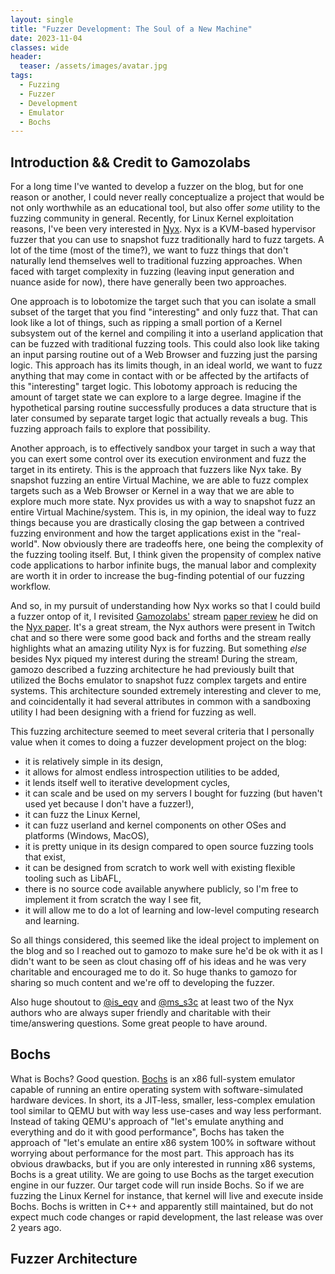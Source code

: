 ```yaml
---
layout: single
title: "Fuzzer Development: The Soul of a New Machine"
date: 2023-11-04
classes: wide
header:
  teaser: /assets/images/avatar.jpg
tags:
  - Fuzzing
  - Fuzzer
  - Development
  - Emulator
  - Bochs
---
```


## Introduction && Credit to Gamozolabs
For a long time I've wanted to develop a fuzzer on the blog, but for one reason or another, I could never really conceptualize a project that would be not only worthwhile as an educational tool, but also offer *some* utility to the fuzzing community in general. Recently, for Linux Kernel exploitation reasons, I've been very interested in [Nyx](https://nyx-fuzz.com/). Nyx is a KVM-based hypervisor fuzzer that you can use to snapshot fuzz traditionally hard to fuzz targets. A lot of the time (most of the time?), we want to fuzz things that don't naturally lend themselves well to traditional fuzzing approaches. When faced with target complexity in fuzzing (leaving input generation and nuance aside for now), there have generally been two approaches.

One approach is to lobotomize the target such that you can isolate a small subset of the target that you find "interesting" and only fuzz that. That can look like a lot of things, such as ripping a small portion of a Kernel subsystem out of the kernel and compiling it into a userland application that can be fuzzed with traditional fuzzing tools. This could also look like taking an input parsing routine out of a Web Browser and fuzzing just the parsing logic. This approach has its limits though, in an ideal world, we want to fuzz anything that may come in contact with or be affected by the artifacts of this "interesting" target logic. This lobotomy approach is reducing the amount of target state we can explore to a large degree. Imagine if the hypothetical parsing routine successfully produces a data structure that is later consumed by separate target logic that actually reveals a bug. This fuzzing approach fails to explore that possibility.

Another approach, is to effectively sandbox your target in such a way that you can exert some control over its execution environment and fuzz the target in its entirety. This is the approach that fuzzers like Nyx take. By snapshot fuzzing an entire Virtual Machine, we are able to fuzz complex targets such as a Web Browser or Kernel in a way that we are able to explore much more state. Nyx provides us with a way to snapshot fuzz an entire Virtual Machine/system. This is, in my opinion, the ideal way to fuzz things because you are drastically closing the gap between a contrived fuzzing environment and how the target applications exist in the "real-world". Now obviously there are tradeoffs here, one being the complexity of the fuzzing tooling itself. But, I think given the propensity of complex native code applications to harbor infinite bugs, the manual labor and complexity are worth it in order to increase the bug-finding potential of our fuzzing workflow.

And so, in my pursuit of understanding how Nyx works so that I could build a fuzzer ontop of it, I revisited [Gamozolabs'](https://twitter.com/gamozolabs) stream [paper review](https://www.youtube.com/watch?v=JpU-jrFnmfE) he did on the [Nyx paper](https://nyx-fuzz.com/papers/). It's a great stream, the Nyx authors were present in Twitch chat and so there were some good back and forths and the stream really highlights what an amazing utility Nyx is for fuzzing. But something *else* besides Nyx piqued my interest during the stream! During the stream, gamozo described a fuzzing architecture he had previously built that utilized the Bochs emulator to snapshot fuzz complex targets and entire systems. This architecture sounded extremely interesting and clever to me, and coincidentally it had several attributes in common with a sandboxing utility I had been designing with a friend for fuzzing as well. 

This fuzzing architecture seemed to meet several criteria that I personally value when it comes to doing a fuzzer development project on the blog:
- it is relatively simple in its design,
- it allows for almost endless introspection utilities to be added,
- it lends itself well to iterative development cycles,
- it can scale and be used on my servers I bought for fuzzing (but haven't used yet because I don't have a fuzzer!),
- it can fuzz the Linux Kernel,
- it can fuzz userland and kernel components on other OSes and platforms (Windows, MacOS),
- it is pretty unique in its design compared to open source fuzzing tools that exist,
- it can be designed from scratch to work well with existing flexible tooling such as LibAFL,
- there is no source code available anywhere publicly, so I'm free to implement it from scratch the way I see fit,
- it will allow me to do a lot of learning and low-level computing research and learning.

So all things considered, this seemed like the ideal project to implement on the blog and so I reached out to gamozo to make sure he'd be ok with it as I didn't want to be seen as clout chasing off of his ideas and he was very charitable and encouraged me to do it. So huge thanks to gamozo for sharing so much content and we're off to developing the fuzzer. 

Also huge shoutout to [@is_eqv](https://twitter.com/is_eqv) and [@ms_s3c](https://twitter.com/ms_s3c) at least two of the Nyx authors who are always super friendly and charitable with their time/answering questions. Some great people to have around.  

## Bochs
What is Bochs? Good question. [Bochs](https://bochs.sourceforge.io/) is an x86 full-system emulator capable of running an entire operating system with software-simulated hardware devices. In short, its a JIT-less, smaller, less-complex emulation tool similar to QEMU but with way less use-cases and way less performant. Instead of taking QEMU's approach of "let's emulate anything and everything and do it with good performance", Bochs has taken the approach of "let's emulate an entire x86 system 100% in software without worrying about performance for the most part. This approach has its obvious drawbacks, but if you are only interested in running x86 systems, Bochs is a great utility. We are going to use Bochs as the target execution engine in our fuzzer. Our target code will run inside Bochs. So if we are fuzzing the Linux Kernel for instance, that kernel will live and execute inside Bochs. Bochs is written in C++ and apparently still maintained, but do not expect much code changes or rapid development, the last release was over 2 years ago. 

## Fuzzer Architecture
